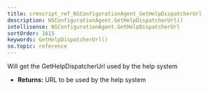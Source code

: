 ```yaml
---
title: crmscript_ref_NSConfigurationAgent_GetHelpDispatcherUrl
description: NSConfigurationAgent.GetHelpDispatcherUrl()
intellisense: NSConfigurationAgent.GetHelpDispatcherUrl
sortOrder: 1615
keywords: GetHelpDispatcherUrl()
so.topic: reference
---
```



Will get the GetHelpDispatcherUrl used by the help system



* **Returns:** URL to be used by the help system


